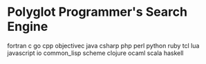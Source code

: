# Polyglot Programmer's Search Engine

fortran c go cpp objectivec java csharp php perl python ruby tcl lua javascript io common_lisp scheme clojure ocaml scala haskell